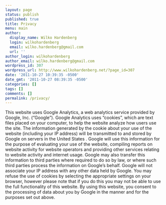 ```yaml
---
layout: page
status: publish
published: true
title: Privacy
menu: main
author:
  display_name: Wilko Hardenberg
  login: wilkohardenberg
  email: wilko.hardenberg@gmail.com
  url: ''
author_login: wilkohardenberg
author_email: wilko.hardenberg@gmail.com
wordpress_id: 307
wordpress_url: http://www.wilkohardenberg.net/?page_id=307
date: '2011-10-27 10:39:35 -0500'
date_gmt: '2011-10-27 08:39:35 -0500'
categories: []
tags: []
comments: []
permalink: /privacy/
---
```

<p>This website uses Google Analytics, a web analytics service provided by Google, Inc. (&ldquo;Google&rdquo;). Google Analytics uses &ldquo;cookies&rdquo;, which are text files placed on your computer, to help the website analyze how users use the site. The information generated by the cookie about your use of the website (including your IP address) will be transmitted to and stored by Google on servers in the United States . Google will use this information for the purpose of evaluating your use of the website, compiling reports on website activity for website operators and providing other services relating to website activity and internet usage. Google may also transfer this information to third parties where required to do so by law, or where such third parties process the information on Google&rsquo;s behalf. Google will not associate your IP address with any other data held by Google. You may refuse the use of cookies by selecting the appropriate settings on your browser, however please note that if you do this you may not be able to use the full functionality of this website. By using this website, you consent to the processing of data about you by Google in the manner and for the purposes set out above.</p>
